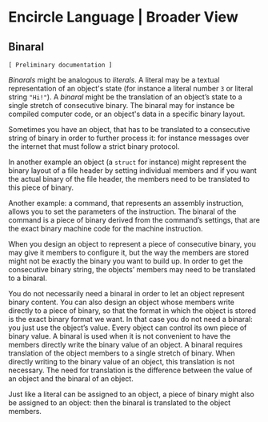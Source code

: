 ﻿Encircle Language | Broader View
================================

Binaral
-------

`[ Preliminary documentation ]`

*Binarals* might be analogous to *literals*. A literal may be a textual representation of an object's state (for instance a literal number `3` or literal string `"Hi!"`). A *binaral* might be the translation of an object’s state to a single stretch of consecutive binary. The binaral may for instance be compiled computer code, or an object's data in a specific binary layout.

Sometimes you have an object, that has to be translated to a consecutive string of binary in order to further process it: for instance messages over the internet that must follow a strict binary protocol.

In another example an object (a `struct` for instance) might represent the binary layout of a file header by setting individual members and if you want the actual binary of the file header, the members need to be translated to this piece of binary.

Another example: a command, that represents an assembly instruction, allows you to set the parameters of the instruction. The binaral of the command is a piece of binary derived from the command’s settings, that are the exact binary machine code for the machine instruction.

When you design an object to represent a piece of consecutive binary, you may give it members to configure it, but the way the members are stored might not be exactly the binary you want to build up. In order to get the consecutive binary string, the objects’ members may need to be translated to a binaral.

You do not necessarily need a binaral in order to let an object represent binary content. You can also design an object whose members write directly to a piece of binary, so that the format in which the object is stored is the exact binary format we want. In that case you do not need a binaral: you just use the object’s value. Every object can control its own piece of binary value. A binaral is used when it is not convenient to have the members directly write the binary value of an object. A binaral requires translation of the object members to a single stretch of binary. When directly writing to the binary value of an object, this translation is not necessary. The need for translation is the difference between the value of an object and the binaral of an object.

Just like a literal can be assigned to an object, a piece of binary might also be assigned to an object: then the binaral is translated to the object members.